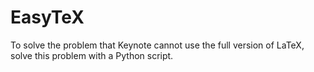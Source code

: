 # EasyTeX
To solve the problem that Keynote cannot use the full version of LaTeX, solve this problem with a Python script.

